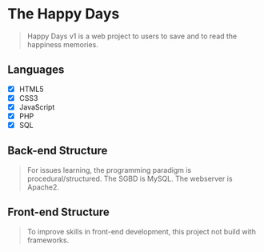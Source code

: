 # The Happy Days
> Happy Days v1 is a web project to users to save and to read the happiness memories.

## Languages
- [x] HTML5
- [x] CSS3
- [x] JavaScript
- [x] PHP
- [x] SQL

## Back-end Structure
> For issues learning, the programming paradigm is procedural/structured.
> The SGBD is MySQL.
> The webserver is Apache2.

## Front-end Structure
> To improve skills in front-end development, this project not build with frameworks.
